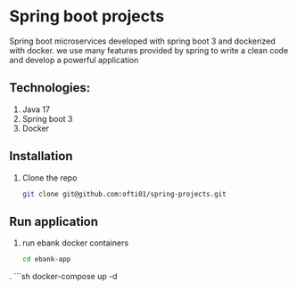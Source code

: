 # Spring boot projects

Spring boot microservices developed with spring boot 3 and dockerized with docker. we use many features provided by spring to write a clean code and develop a powerful application

## Technologies:

1. Java 17
2. Spring boot 3
3. Docker

## Installation

1. Clone the repo
   ```sh
   git clone git@github.com:ofti01/spring-projects.git

## Run application

1. run ebank docker containers
    ```sh
   cd ebank-app
.
    ```sh
   docker-compose up -d
